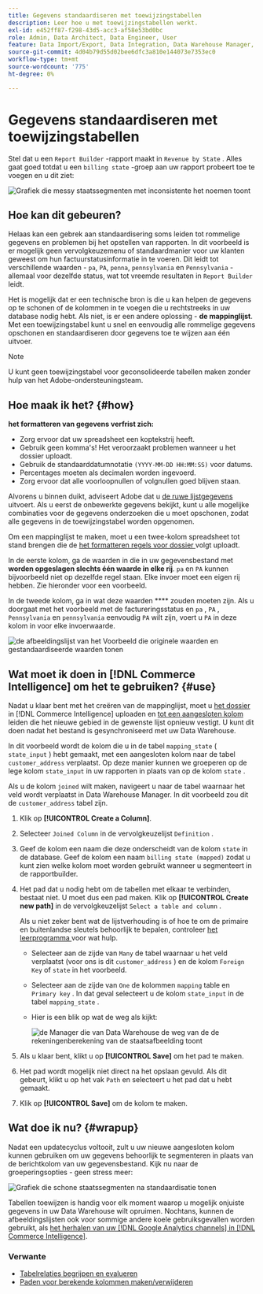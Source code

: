 ```yaml
---
title: Gegevens standaardiseren met toewijzingstabellen
description: Leer hoe u met toewijzingstabellen werkt.
exl-id: e452ff87-f298-43d5-acc3-af58e53bd0bc
role: Admin, Data Architect, Data Engineer, User
feature: Data Import/Export, Data Integration, Data Warehouse Manager, Commerce Tables
source-git-commit: 4d04b79d55d02bee6dfc3a810e144073e7353ec0
workflow-type: tm+mt
source-wordcount: '775'
ht-degree: 0%

---
```


# Gegevens standaardiseren met toewijzingstabellen

Stel dat u een `Report Builder` -rapport maakt in `Revenue by State` . Alles gaat goed totdat u een `billing state` -groep aan uw rapport probeert toe te voegen en u dit ziet:

![ Grafiek die messy staatssegmenten met inconsistente het noemen ](../../assets/Messy_State_Segments.png) toont

## Hoe kan dit gebeuren?

Helaas kan een gebrek aan standaardisering soms leiden tot rommelige gegevens en problemen bij het opstellen van rapporten. In dit voorbeeld is er mogelijk geen vervolgkeuzemenu of standaardmanier voor uw klanten geweest om hun factuurstatusinformatie in te voeren. Dit leidt tot verschillende waarden - `pa`, `PA`, `penna`, `pennsylvania` en `Pennsylvania` - allemaal voor dezelfde status, wat tot vreemde resultaten in `Report Builder` leidt.

Het is mogelijk dat er een technische bron is die u kan helpen de gegevens op te schonen of de kolommen in te voegen die u rechtstreeks in uw database nodig hebt. Als niet, is er een andere oplossing - **de mappinglijst**. Met een toewijzingstabel kunt u snel en eenvoudig alle rommelige gegevens opschonen en standaardiseren door gegevens toe te wijzen aan één uitvoer.

>[!NOTE]
>
>U kunt geen toewijzingstabel voor geconsolideerde tabellen maken zonder hulp van het Adobe-ondersteuningsteam.

## Hoe maak ik het? {#how}

**het formatteren van gegevens verfrist zich:**

* Zorg ervoor dat uw spreadsheet een koptekstrij heeft.
* Gebruik geen komma&#39;s! Het veroorzaakt problemen wanneer u het dossier uploadt.
* Gebruik de standaarddatumnotatie `(YYYY-MM-DD HH:MM:SS)` voor datums.
* Percentages moeten als decimalen worden ingevoerd.
* Zorg ervoor dat alle voorloopnullen of volgnullen goed blijven staan.

Alvorens u binnen duikt, adviseert Adobe dat u [ de ruwe lijstgegevens ](../../tutorials/export-raw-data.md) uitvoert. Als u eerst de onbewerkte gegevens bekijkt, kunt u alle mogelijke combinaties voor de gegevens onderzoeken die u moet opschonen, zodat alle gegevens in de toewijzingstabel worden opgenomen.

Om een mappinglijst te maken, moet u een twee-kolom spreadsheet tot stand brengen die de [ het formatteren regels voor dossier ](../../data-analyst/importing-data/connecting-data/using-file-uploader.md) volgt uploadt.

In de eerste kolom, ga de waarden in die in uw gegevensbestand met **worden opgeslagen slechts één waarde in elke rij**. `pa` en `PA` kunnen bijvoorbeeld niet op dezelfde regel staan. Elke invoer moet een eigen rij hebben. Zie hieronder voor een voorbeeld.

In de tweede kolom, ga in wat deze waarden **** zouden moeten zijn. Als u doorgaat met het voorbeeld met de factureringsstatus en `pa` , `PA` , `Pennsylvania` en `pennsylvania` eenvoudig `PA` wilt zijn, voert u `PA` in deze kolom in voor elke invoerwaarde.

![ de afbeeldingslijst van het Voorbeeld die originele waarden en gestandaardiseerde waarden tonen ](../../assets/Mapping_table_examples.jpg)

## Wat moet ik doen in [!DNL Commerce Intelligence] om het te gebruiken? {#use}

Nadat u klaar bent met het creëren van de mappinglijst, moet u [ het dossier ](../../data-analyst/importing-data/connecting-data/using-file-uploader.md) in [!DNL Commerce Intelligence] uploaden en [ tot een aangesloten kolom ](../../data-analyst/data-warehouse-mgr/calc-column-types.md) leiden die het nieuwe gebied in de gewenste lijst opnieuw vestigt. U kunt dit doen nadat het bestand is gesynchroniseerd met uw Data Warehouse.

In dit voorbeeld wordt de kolom die u in de tabel `mapping_state` ( `state_input` ) hebt gemaakt, met een aangesloten kolom naar de tabel `customer_address` verplaatst. Op deze manier kunnen we groeperen op de lege kolom `state_input` in uw rapporten in plaats van op de kolom `state` .

Als u de kolom `joined` wilt maken, navigeert u naar de tabel waarnaar het veld wordt verplaatst in Data Warehouse Manager. In dit voorbeeld zou dit de `customer_address` tabel zijn.

1. Klik op **[!UICONTROL Create a Column]**.
1. Selecteer `Joined Column` in de vervolgkeuzelijst `Definition` .
1. Geef de kolom een naam die deze onderscheidt van de kolom `state` in de database. Geef de kolom een naam `billing state (mapped)` zodat u kunt zien welke kolom moet worden gebruikt wanneer u segmenteert in de rapportbuilder.
1. Het pad dat u nodig hebt om de tabellen met elkaar te verbinden, bestaat niet. U moet dus een pad maken. Klik op **[!UICONTROL Create new path]** in de vervolgkeuzelijst `Select a table and column` .

   Als u niet zeker bent wat de lijstverhouding is of hoe te om de primaire en buitenlandse sleutels behoorlijk te bepalen, controleer [ het leerprogramma ](../../data-analyst/data-warehouse-mgr/create-paths-calc-columns.md) voor wat hulp.

   * Selecteer aan de zijde van `Many` de tabel waarnaar u het veld verplaatst (voor ons is dit `customer_address` ) en de kolom `Foreign Key` of `state` in het voorbeeld.
   * Selecteer aan de zijde van `One` de kolommen `mapping` table en `Primary key` . In dat geval selecteert u de kolom `state_input` in de tabel `mapping_state` .
   * Hier is een blik op wat de weg als kijkt:

     ![ de Manager die van Data Warehouse de weg van de de rekeningenberekening van de staatsafbeelding toont ](../../assets/State_Mapping_Path.png)

1. Als u klaar bent, klikt u op **[!UICONTROL Save]** om het pad te maken.
1. Het pad wordt mogelijk niet direct na het opslaan gevuld. Als dit gebeurt, klikt u op het vak `Path` en selecteert u het pad dat u hebt gemaakt.
1. Klik op **[!UICONTROL Save]** om de kolom te maken.

## Wat doe ik nu? {#wrapup}

Nadat een updatecyclus voltooit, zult u uw nieuwe aangesloten kolom kunnen gebruiken om uw gegevens behoorlijk te segmenteren in plaats van de berichtkolom van uw gegevensbestand. Kijk nu naar de groeperingsopties - geen stress meer:

![ Grafiek die schone staatssegmenten na standaardisatie tonen ](../../assets/Clean_State_Segments.png)

Tabellen toewijzen is handig voor elk moment waarop u mogelijk onjuiste gegevens in uw Data Warehouse wilt opruimen. Nochtans, kunnen de afbeeldingslijsten ook voor sommige andere koele gebruiksgevallen worden gebruikt, als [ het herhalen van uw  [!DNL Google Analytics channels]  in  [!DNL Commerce Intelligence]](../data-warehouse-mgr/rep-google-analytics-channels.md).

### Verwante

* [Tabelrelaties begrijpen en evalueren](../data-warehouse-mgr/table-relationships.md)
* [Paden voor berekende kolommen maken/verwijderen](../data-warehouse-mgr/create-paths-calc-columns.md)
